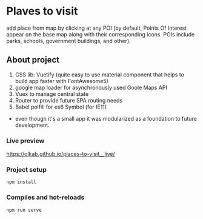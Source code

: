 # Plaves to visit
add place from map by clicking at any POI (by default, Points Of Interest appear on the base map along with their corresponding icons. POIs include parks, schools, government buildings, and other).

## About project
1. CSS lib: Vuetify (quite easy to use material component that helps to build app faster with FontAwesome5)
2. google map loader for asynchronously used Goole Maps API
3. Vuex to manage central state
4. Router to provide future SPA routing needs
5. Babel polfill for es6 Symbol (for IE11)

* even though it's a small app it was modularized as a foundation to future development.

### Live preview
https://olkab.github.io/places-to-visit__live/

### Project setup
```
npm install
```

### Compiles and hot-reloads
```
npm run serve
```
